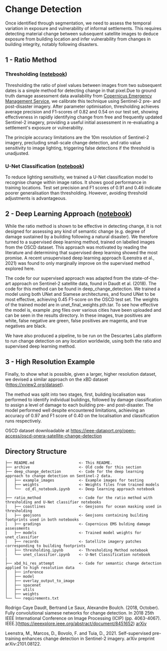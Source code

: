 # Change Detection

Once identified through segmentation, we need to assess the temporal variation in exposure and vulnerability of informal settlements. This requires detecting material change between subsequent satellite images to deduce exposure from building location and infer vulnerability from changes in building integrity, notably following disasters.

## 1 - Ratio Method
### Thresholding ([notebook](https://github.com/ai4er-cdt/gtc-exposure/blob/main/change_detection/ratio_method/thresholding.ipynb))

Thresholding the ratio of pixel values between images from two subsequent dates is a simple method for detecting change in that pixel.Due to ground truth damage assessment data availability from [Copernicus Emergency Management Service](https://emergency.copernicus.eu/mapping/map-of-activations-rapid#zoom=2&lat=31.15459&lon=1.92545&layers=BT00), we calibrate this technique using Sentinel-2 pre- and post-disaster imagery. After parameter optimisation, thresholding achieves average precision and F1-scores of $0.82$ and $0.54$ on our test set, showing effectiveness in rapidly identifying change from free and frequently updated Sentinel-2 imagery, providing a useful initial assessment in re-evaluating a settlement's exposure or vulnerability.

The principle accuracy limitations are the 10m resolution of Sentinel-2 imagery, precluding small-scale change detection, and ratio value sensitivity to image lighting, triggering false detections if the threshold is unadjusted.

### U-Net Classification ([notebook](https://github.com/ai4er-cdt/gtc-exposure/blob/main/change_detection/ratio_method/unet_classifier.ipynb))

To reduce lighting sensitivity, we trained a U-Net classification model to recognise change within image ratios. It shows good performance in training locations. Test set precision and F1 scores of 0.91 and 0.46 indicate poorer generalisation than thresholding. However, avoiding threshold adjustments is advantageous.

## 2 - Deep Learning Approach ([notebook](https://github.com/ai4er-cdt/gtc-exposure/blob/main/change_detection/deep_change_detection/cd_dl_notebook.ipynb))

While the ratio method is shown to be effective in detecting change, it is not designed for assessing any kind of semantic change (e.g. degree of damage sustained by a building following a natural disaster). We therefore turned to a supervised deep learning method, trained on labelled images from the OSCD dataset. This approach was motivated by reading the literature and determining that supervised deep learning showed the most promise. A recent unsupervised deep learning approach (Leenstra et al., 2021) was found to only marginally improve on the supervised method explored here. 

The code for our supervised approach was adapted from the state-of-the-art approach on Sentinel-2 satellite data, found in Daudt et al. (2018).  The code for this method can be found in deep_change_detection. We trained a model using both UNet and Siamese architectures, and found UNet to be most effective, achieving 0.45 F1-score on the OSCD test set. The weights of the trained model are in unet_final_weights.pth.tar. To see how effective the model is, example .png files over various cities have been uploaded and can be seen in the results directory. In these images, true positives are white, false negative are green, false positives are magenta, and true negatives are black.

We have also produced a pipeline, to be run on the Descartes Labs platform to run change detection on any location worldwide, using both the ratio and supervised deep learning method.

## 3 - High Resolution Example

Finally, to show what is possible, given a larger, higher resolution dataset, we devised a similar approach on the xBD dataset (https://xview2.org/dataset).

The method was split into two stages, first, building localisation was performed to identify individual buildings, followed by damage classification to assign a level of damage to each building pre- and post-disaster. The model performed well despite encountered limitations, achieving an accuracy of 0.97 and F1 score of 0.40 on the localisation and classification runs respectively.

OSCD dataset downloadable at https://ieee-dataport.org/open-access/oscd-onera-satellite-change-detection

## Directory Structure
```
├── README.md                    <- This README.
├── archive                      <- Old code for this section
├── deep_change_detection        <- Code for the deep learning approach to change detection on Sentinel-2 data.
│   ├── example_images           <- Example images for testing
│   ├── weights                  <- Weights files from trained models
│   └──  cd_dl_notebook.ipynb    <- Deep learning approach notebook
│   
├── ratio_method                 <- Code for the ratio method with thresholding and U-Net classifier notebooks
│   ├── coastlines               <- Geojsons for ocean masking used in thresholding
│   ├── geojsons                 <- Geojsons containing building footprints used in both notebooks
│   ├── gradings                 <- Copernicus EMS bulding damage assessments
│   ├── models                   <- Trained model weights for unet_classifier
│   ├── records                  <- Satellite imagery patches corresponding to building footprints
│   ├── thresholding.ipynb       <- Thresholding Method notebook
│   └── unet_classifier.ipynb    <- U-Net Classification notebook
|
├── xbd_hi_res_attempt           <- Code for semantic change detection applied to high resolution data
│   ├── inference
│   ├── model
│   ├── overlay_output_to_image
│   ├── spacenet
│   ├── utils
│   ├── weights
└── └── requirements.txt

```

Rodrigo Caye Daudt, Bertrand Le Saux, Alexandre Boulch. (2018, October). Fully convolutional siamese networks for change detection. In 2018 25th IEEE International Conference on Image Processing (ICIP) (pp. 4063-4067). IEEE.](https://ieeexplore.ieee.org/abstract/document/8451652)
[arXiv](https://arxiv.org/abs/1810.08462)

Leenstra, M., Marcos, D., Bovolo, F. and Tuia, D., 2021. Self-supervised pre-training enhances change detection in Sentinel-2 imagery. arXiv preprint arXiv:2101.08122.
